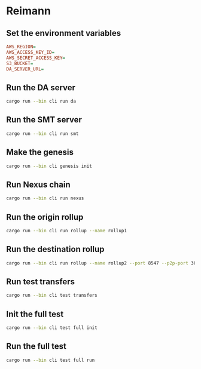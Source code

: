 # Reimann

## Set the environment variables
```ini
AWS_REGION=
AWS_ACCESS_KEY_ID=
AWS_SECRET_ACCESS_KEY=
S3_BUCKET=
DA_SERVER_URL=
```

## Run the DA server
```bash
cargo run --bin cli run da
```

## Run the SMT server
```bash
cargo run --bin cli run smt
```

## Make the genesis
```bash
cargo run --bin cli genesis init
```

## Run Nexus chain
```bash
cargo run --bin cli run nexus
```

## Run the origin rollup
```bash
cargo run --bin cli run rollup --name rollup1
```

## Run the destination rollup
```bash
cargo run --bin cli run rollup --name rollup2 --port 8547 --p2p-port 30305 --authrpc-port 8553
```

## Run test transfers
```bash
cargo run --bin cli test transfers
```

## Init the full test
```bash
cargo run --bin cli test full init
```

## Run the full test
```bash
cargo run --bin cli test full run
```
